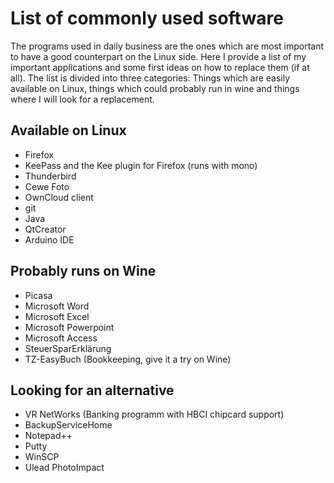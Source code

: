 # List of commonly used software

The programs used in daily business are the ones which are most important to have a good counterpart on the Linux side. Here I provide a list of my important applications and some first ideas on how to replace them (if at all). The list is divided into three categories: Things which are easily available on Linux, things which could probably run in wine and things where I will look for a replacement.

## Available on Linux

* Firefox
* KeePass and the Kee plugin for Firefox (runs with mono)
* Thunderbird
* Cewe Foto
* OwnCloud client
* git
* Java
* QtCreator
* Arduino IDE

## Probably runs on Wine

* Picasa
* Microsoft Word
* Microsoft Excel
* Microsoft Powerpoint
* Microsoft Access
* SteuerSparErklärung
* TZ-EasyBuch (Bookkeeping, give it a try on Wine)

## Looking for an alternative

* VR NetWorks (Banking programm with HBCI chipcard support)
* BackupServiceHome 
* Notepad++
* Putty
* WinSCP
* Ulead PhotoImpact


